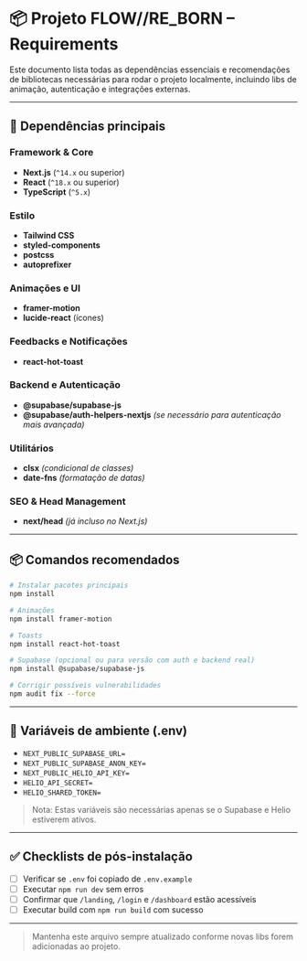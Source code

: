 # 📦 Projeto FLOW//RE_BORN – Requirements

Este documento lista todas as dependências essenciais e recomendações de bibliotecas necessárias para rodar o projeto localmente, incluindo libs de animação, autenticação e integrações externas.

---

## 📁 Dependências principais

### Framework & Core

- **Next.js** (`^14.x` ou superior)
- **React** (`^18.x` ou superior)
- **TypeScript** (`^5.x`)

### Estilo

- **Tailwind CSS**
- **styled-components**
- **postcss**
- **autoprefixer**

### Animações e UI

- **framer-motion**
- **lucide-react** (ícones)

### Feedbacks e Notificações

- **react-hot-toast**

### Backend e Autenticação

- **@supabase/supabase-js**
- **@supabase/auth-helpers-nextjs** *(se necessário para autenticação mais avançada)*

### Utilitários

- **clsx** *(condicional de classes)*
- **date-fns** *(formatação de datas)*

### SEO & Head Management

- **next/head** *(já incluso no Next.js)*

---

## 📦 Comandos recomendados

```bash
# Instalar pacotes principais
npm install

# Animações
npm install framer-motion

# Toasts
npm install react-hot-toast

# Supabase (opcional ou para versão com auth e backend real)
npm install @supabase/supabase-js

# Corrigir possíveis vulnerabilidades
npm audit fix --force
```

---

## 🔐 Variáveis de ambiente (.env)

- `NEXT_PUBLIC_SUPABASE_URL=`
- `NEXT_PUBLIC_SUPABASE_ANON_KEY=`
- `NEXT_PUBLIC_HELIO_API_KEY=`
- `HELIO_API_SECRET=`
- `HELIO_SHARED_TOKEN=`

> Nota: Estas variáveis são necessárias apenas se o Supabase e Helio estiverem ativos.

---

## ✅ Checklists de pós-instalação

- [ ] Verificar se `.env` foi copiado de `.env.example`
- [ ] Executar `npm run dev` sem erros
- [ ] Confirmar que `/landing`, `/login` e `/dashboard` estão acessíveis
- [ ] Executar build com `npm run build` com sucesso

---

> Mantenha este arquivo sempre atualizado conforme novas libs forem adicionadas ao projeto.
